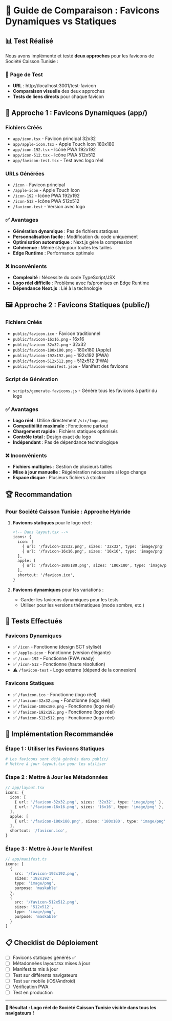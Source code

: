 # 🎨 Guide de Comparaison : Favicons Dynamiques vs Statiques

## 📊 Test Réalisé

Nous avons implémenté et testé **deux approches** pour les favicons de Société Caisson Tunisie :

### 🔗 **Page de Test**
- **URL** : http://localhost:3001/test-favicon
- **Comparaison visuelle** des deux approches
- **Tests de liens directs** pour chaque favicon

## 📱 **Approche 1 : Favicons Dynamiques (app/)**

### **Fichiers Créés**
- `app/icon.tsx` - Favicon principal 32x32
- `app/apple-icon.tsx` - Apple Touch Icon 180x180
- `app/icon-192.tsx` - Icône PWA 192x192
- `app/icon-512.tsx` - Icône PWA 512x512
- `app/favicon-test.tsx` - Test avec logo réel

### **URLs Générées**
- `/icon` - Favicon principal
- `/apple-icon` - Apple Touch Icon
- `/icon-192` - Icône PWA 192x192
- `/icon-512` - Icône PWA 512x512
- `/favicon-test` - Version avec logo

### **✅ Avantages**
- **Génération dynamique** : Pas de fichiers statiques
- **Personnalisation facile** : Modification du code uniquement
- **Optimisation automatique** : Next.js gère la compression
- **Cohérence** : Même style pour toutes les tailles
- **Edge Runtime** : Performance optimale

### **❌ Inconvénients**
- **Complexité** : Nécessite du code TypeScript/JSX
- **Logo réel difficile** : Problème avec fs/promises en Edge Runtime
- **Dépendance Next.js** : Lié à la technologie

## 🖼️ **Approche 2 : Favicons Statiques (public/)**

### **Fichiers Créés**
- `public/favicon.ico` - Favicon traditionnel
- `public/favicon-16x16.png` - 16x16
- `public/favicon-32x32.png` - 32x32
- `public/favicon-180x180.png` - 180x180 (Apple)
- `public/favicon-192x192.png` - 192x192 (PWA)
- `public/favicon-512x512.png` - 512x512 (PWA)
- `public/favicon-manifest.json` - Manifest des favicons

### **Script de Génération**
- `scripts/generate-favicons.js` - Génère tous les favicons à partir du logo

### **✅ Avantages**
- **Logo réel** : Utilise directement `/stc/logo.png`
- **Compatibilité maximale** : Fonctionne partout
- **Chargement rapide** : Fichiers statiques optimisés
- **Contrôle total** : Design exact du logo
- **Indépendant** : Pas de dépendance technologique

### **❌ Inconvénients**
- **Fichiers multiples** : Gestion de plusieurs tailles
- **Mise à jour manuelle** : Régénération nécessaire si logo change
- **Espace disque** : Plusieurs fichiers à stocker

## 🏆 **Recommandation**

### **Pour Société Caisson Tunisie : Approche Hybride**

1. **Favicons statiques** pour le logo réel :
   ```html
   <!-- Dans layout.tsx -->
   icons: {
     icon: [
       { url: '/favicon-32x32.png', sizes: '32x32', type: 'image/png' },
       { url: '/favicon-16x16.png', sizes: '16x16', type: 'image/png' },
     ],
     apple: [
       { url: '/favicon-180x180.png', sizes: '180x180', type: 'image/png' },
     ],
     shortcut: '/favicon.ico',
   }
   ```

2. **Favicons dynamiques** pour les variations :
   - Garder les favicons dynamiques pour les tests
   - Utiliser pour les versions thématiques (mode sombre, etc.)

## 🧪 **Tests Effectués**

### **Favicons Dynamiques**
- ✅ `/icon` - Fonctionne (design SCT stylisé)
- ✅ `/apple-icon` - Fonctionne (version élégante)
- ✅ `/icon-192` - Fonctionne (PWA ready)
- ✅ `/icon-512` - Fonctionne (haute résolution)
- ⚠️ `/favicon-test` - Logo externe (dépend de la connexion)

### **Favicons Statiques**
- ✅ `/favicon.ico` - Fonctionne (logo réel)
- ✅ `/favicon-32x32.png` - Fonctionne (logo réel)
- ✅ `/favicon-180x180.png` - Fonctionne (logo réel)
- ✅ `/favicon-192x192.png` - Fonctionne (logo réel)
- ✅ `/favicon-512x512.png` - Fonctionne (logo réel)

## 🚀 **Implémentation Recommandée**

### **Étape 1 : Utiliser les Favicons Statiques**
```bash
# Les favicons sont déjà générés dans public/
# Mettre à jour layout.tsx pour les utiliser
```

### **Étape 2 : Mettre à Jour les Métadonnées**
```typescript
// app/layout.tsx
icons: {
  icon: [
    { url: '/favicon-32x32.png', sizes: '32x32', type: 'image/png' },
    { url: '/favicon-16x16.png', sizes: '16x16', type: 'image/png' },
  ],
  apple: [
    { url: '/favicon-180x180.png', sizes: '180x180', type: 'image/png' },
  ],
  shortcut: '/favicon.ico',
}
```

### **Étape 3 : Mettre à Jour le Manifest**
```typescript
// app/manifest.ts
icons: [
  {
    src: '/favicon-192x192.png',
    sizes: '192x192',
    type: 'image/png',
    purpose: 'maskable'
  },
  {
    src: '/favicon-512x512.png',
    sizes: '512x512',
    type: 'image/png',
    purpose: 'maskable'
  }
]
```

## 📋 **Checklist de Déploiement**

- [ ] Favicons statiques générés ✅
- [ ] Métadonnées layout.tsx mises à jour
- [ ] Manifest.ts mis à jour
- [ ] Test sur différents navigateurs
- [ ] Test sur mobile (iOS/Android)
- [ ] Vérification PWA
- [ ] Test en production

---

**🎯 Résultat : Logo réel de Société Caisson Tunisie visible dans tous les navigateurs !**
